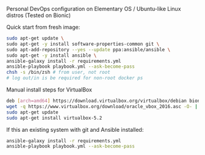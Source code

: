 Personal DevOps configuration on Elementary OS / Ubuntu-like Linux distros
(Tested on Bionic)

Quick start from fresh image:
```bash
sudo apt-get update \
sudo apt-get -y install software-properties-common git \
sudo apt-add-repository --yes --update ppa:ansible/ansible \
sudo apt-get -y install ansible \
ansible-galaxy install -r requirements.yml
ansible-playbook playbook.yml --ask-become-pass
chsh -s /bin/zsh # from user, not root
# log out/in is be required for non-root docker ps
```
Manual install steps for VirtualBox
```bash
deb [arch=amd64] https://download.virtualbox.org/virtualbox/debian bionic contrib # add to /etc/apt/sources.list
wget -q https://www.virtualbox.org/download/oracle_vbox_2016.asc -O- | sudo apt-key add -
sudo apt-get update
sudo apt-get install virtualbox-5.2
```

If this an existing system with git and Ansible installed:
```bash
ansible-galaxy install -r requirements.yml
ansible-playbook playbook.yml --ask-become-pass
```